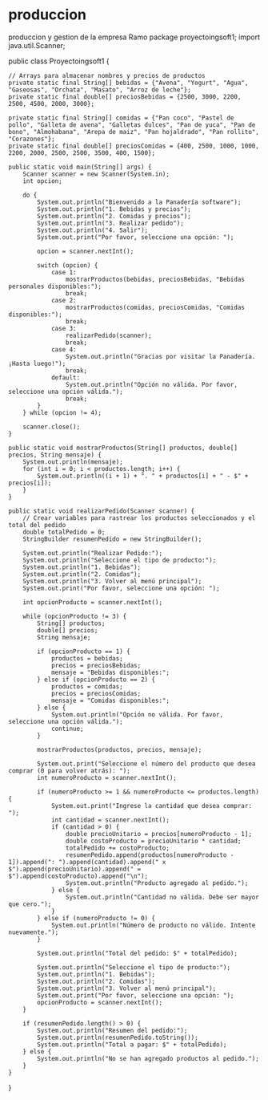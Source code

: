 # produccion 
produccion y gestion de la empresa Ramo 
package proyectoingsoft1;
import java.util.Scanner;

public class Proyectoingsoft1 {

    // Arrays para almacenar nombres y precios de productos
    private static final String[] bebidas = {"Avena", "Yogurt", "Agua", "Gaseosas", "Orchata", "Masato", "Arroz de leche"};
    private static final double[] preciosBebidas = {2500, 3000, 2200, 2500, 4500, 2000, 3000};

    private static final String[] comidas = {"Pan coco", "Pastel de pollo", "Galleta de avena", "Galletas dulces", "Pan de yuca", "Pan de bono", "Almohabana", "Arepa de maiz", "Pan hojaldrado", "Pan rollito", "Corazones"};
    private static final double[] preciosComidas = {400, 2500, 1000, 1000, 2200, 2000, 2500, 2500, 3500, 400, 1500};

    public static void main(String[] args) {
        Scanner scanner = new Scanner(System.in);
        int opcion;

        do {
            System.out.println("Bienvenido a la Panadería software");
            System.out.println("1. Bebidas y precios");
            System.out.println("2. Comidas y precios");
            System.out.println("3. Realizar pedido");
            System.out.println("4. Salir");
            System.out.print("Por favor, seleccione una opción: ");

            opcion = scanner.nextInt();

            switch (opcion) {
                case 1:
                    mostrarProductos(bebidas, preciosBebidas, "Bebidas personales disponibles:");
                    break;
                case 2:
                    mostrarProductos(comidas, preciosComidas, "Comidas disponibles:");
                    break;
                case 3:
                    realizarPedido(scanner);
                    break;
                case 4:
                    System.out.println("Gracias por visitar la Panadería. ¡Hasta luego!");
                    break;
                default:
                    System.out.println("Opción no válida. Por favor, seleccione una opción válida.");
                    break;
            }
        } while (opcion != 4);

        scanner.close();
    }

    public static void mostrarProductos(String[] productos, double[] precios, String mensaje) {
        System.out.println(mensaje);
        for (int i = 0; i < productos.length; i++) {
            System.out.println((i + 1) + ". " + productos[i] + " - $" + precios[i]);
        }
    }

    public static void realizarPedido(Scanner scanner) {
        // Crear variables para rastrear los productos seleccionados y el total del pedido
        double totalPedido = 0;
        StringBuilder resumenPedido = new StringBuilder();

        System.out.println("Realizar Pedido:");
        System.out.println("Seleccione el tipo de producto:");
        System.out.println("1. Bebidas");
        System.out.println("2. Comidas");
        System.out.println("3. Volver al menú principal");
        System.out.print("Por favor, seleccione una opción: ");

        int opcionProducto = scanner.nextInt();

        while (opcionProducto != 3) {
            String[] productos;
            double[] precios;
            String mensaje;

            if (opcionProducto == 1) {
                productos = bebidas;
                precios = preciosBebidas;
                mensaje = "Bebidas disponibles:";
            } else if (opcionProducto == 2) {
                productos = comidas;
                precios = preciosComidas;
                mensaje = "Comidas disponibles:";
            } else {
                System.out.println("Opción no válida. Por favor, seleccione una opción válida.");
                continue;
            }

            mostrarProductos(productos, precios, mensaje);

            System.out.print("Seleccione el número del producto que desea comprar (0 para volver atrás): ");
            int numeroProducto = scanner.nextInt();

            if (numeroProducto >= 1 && numeroProducto <= productos.length) {
                System.out.print("Ingrese la cantidad que desea comprar: ");
                int cantidad = scanner.nextInt();
                if (cantidad > 0) {
                    double precioUnitario = precios[numeroProducto - 1];
                    double costoProducto = precioUnitario * cantidad;
                    totalPedido += costoProducto;
                    resumenPedido.append(productos[numeroProducto - 1]).append(": ").append(cantidad).append(" x $").append(precioUnitario).append(" = $").append(costoProducto).append("\n");
                    System.out.println("Producto agregado al pedido.");
                } else {
                    System.out.println("Cantidad no válida. Debe ser mayor que cero.");
                }
            } else if (numeroProducto != 0) {
                System.out.println("Número de producto no válido. Intente nuevamente.");
            }

            System.out.println("Total del pedido: $" + totalPedido);

            System.out.println("Seleccione el tipo de producto:");
            System.out.println("1. Bebidas");
            System.out.println("2. Comidas");
            System.out.println("3. Volver al menú principal");
            System.out.print("Por favor, seleccione una opción: ");
            opcionProducto = scanner.nextInt();
        }

        if (resumenPedido.length() > 0) {
            System.out.println("Resumen del pedido:");
            System.out.println(resumenPedido.toString());
            System.out.println("Total a pagar: $" + totalPedido);
        } else {
            System.out.println("No se han agregado productos al pedido.");
        }
    }
}
